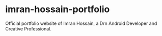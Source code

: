 # imran-hossain-portfolio
Official portfolio website of Imran Hossain, a Drn Android Developer and Creative Professional. 
